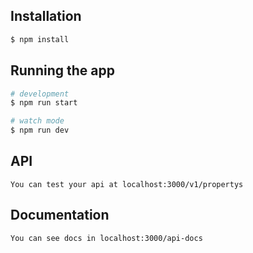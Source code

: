 ## Installation

```bash
$ npm install
```

## Running the app

```bash
# development
$ npm run start

# watch mode
$ npm run dev

```

## API
```
You can test your api at localhost:3000/v1/propertys

```

## Documentation
```
You can see docs in localhost:3000/api-docs
```

